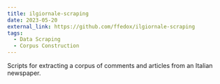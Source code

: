 ```yaml
---
title: ilgiornale-scraping
date: 2023-05-20
external_link: https://github.com/ffedox/ilgiornale-scraping
tags:
  - Data Scraping
  - Corpus Construction
---
```


Scripts for extracting a corpus of comments and articles from an Italian newspaper.

<!--more-->

